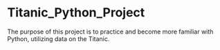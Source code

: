 # Titanic_Python_Project
The purpose of this project is to practice and become more familiar with Python, utilizing data on the Titanic.


